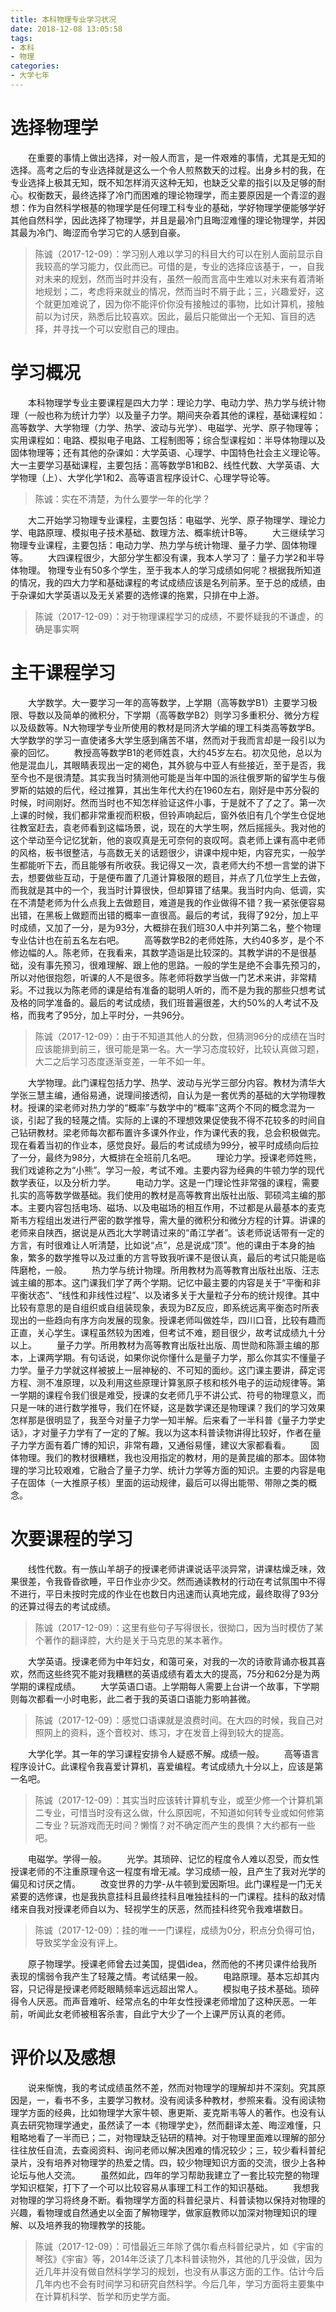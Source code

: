 ```yaml
---
title: 本科物理专业学习状况
date: 2018-12-08 13:05:58
tags:
- 本科
- 物理
categories:
- 大学七年
---
```


# 选择物理学

　　在重要的事情上做出选择，对一般人而言，是一件艰难的事情，尤其是无知的选择。高考之后的专业选择就是这么一个令人煎熬数天的过程。出身乡村的我，在专业选择上极其无知，既不知怎样消灭这种无知，也缺乏父辈的指引以及足够的耐心。权衡数天，最终选择了冷门而困难的理论物理学，而主要原因是一个青涩的遐想：作为自然科学根基的物理学是任何理工科专业的基础，学好物理学便能够学好其他自然科学，因此选择了物理学，并且是最冷门且晦涩难懂的理论物理学，并因其最为冷门、晦涩而令学习它的人感到自豪。

> 陈诚（2017-12-09）：学习别人难以学习的科目大约可以在别人面前显示自我较高的学习能力，仅此而已。可惜的是，专业的选择应该基于，一，自我对未来的规划，然而当时并没有，虽然一般而言高中生难以对未来有着清晰地规划；二，考虑将来就业的情况，然而当时不屑于此；三，兴趣爱好，这个就更加难说了，因为你不能评价你没有接触过的事物，比如计算机，接触前以为讨厌，熟悉后比较喜欢。因此，最后只能做出一个无知、盲目的选择，并寻找一个可以安慰自己的理由。

# 学习概况
　　本科物理学专业主要课程是四大力学：理论力学、电动力学、热力学与统计物理（一般也称为统计力学）以及量子力学。期间夹杂着其他的课程，基础课程如：高等数学、大学物理（力学、热学、波动与光学）、电磁学、光学、原子物理等；实用课程如：电路、模拟电子电路、工程制图等；综合型课程如：半导体物理以及固体物理等；还有其他的杂课如：大学英语、心理学、中国特色社会主义理论等。
大一主要学习基础课程，主要包括：高等数学B1和B2、线性代数、大学英语、大学物理（上）、大学化学1和2、高等语言程序设计C、心理学导论等。

>陈诚：实在不清楚，为什么要学一年的化学？

　　大二开始学习物理专业课程，主要包括：电磁学、光学、原子物理学、理论力学、电路原理、模拟电子技术基础、数理方法、概率统计B等。
　　大三继续学习物理专业课程，主要包括：电动力学、热力学与统计物理、量子力学、固体物理等。
　　大四课程很少，大部分学生都没有课，我本人学习了：量子力学2和半导体物理。
物理专业有50多个学生，至于我本人的学习成绩如何呢？根据我所知道的情况，我的四大力学和基础课程的考试成绩应该是名列前茅。至于总的成绩，由于杂课如大学英语以及无关紧要的选修课的拖累，只排在中上游。

>陈诚（2017-12-09）：对于物理课程学习的成绩，不要怀疑我的不谦虚，的确是事实啊

# 主干课程学习
　　大学数学。大一要学习一年的高等数学，上学期（高等数学B1）主要学习极限、导数以及简单的微积分，下学期（高等数学B2）则学习多重积分、微分方程以及级数等。N大物理学专业所使用的教材是同济大学编的理工科类高等数学B。大学数学的学习一直使诸多大学生感到痛苦不堪，然而对于我而言却是一段引以为豪的回忆。
　　教授高等数学B1的老师姓袁，大约45岁左右。初次见他，总以为他是混血儿，其眼睛表现出一定的褐色，其外貌与中亚人有些接近，至于是否，我至今也不是很清楚。其实我当时猜测他可能是当年中国的派往俄罗斯的留学生与俄罗斯的姑娘的后代，经过推算，其出生年代大约在1960左右，刚好是中苏分裂的时候，时间刚好。然而当时也不知怎样验证这件小事，于是就不了了之了。第一次上课的时候，我们都非常重视而积极，但铃声响起后，窗外依旧有几个学生仓促地往教室赶去，袁老师看到这幅场景，说，现在的大学生啊，然后摇摇头。我对他的这个举动至今记忆犹新，他的哀叹真是无可奈何的哀叹呵。袁老师上课有高中老师的风格，板书很整洁，与高数无关的话题很少，讲课中规中矩，内容充实，一般学生都能听下去，而且能够有所收获。我记得又一次，袁老师大约不想一言堂的讲下去，想要做些互动，于是便布置了几道计算极限的题目，并点了几位学生上去做，而我就是其中的一个，我当时计算很快，但却算错了结果。我当时内向、低调，实在不清楚老师为什么点我上去做题目，难道是我的作业做得不错？我一紧张便容易出错，在黑板上做题而出错的概率一直很高。最后的考试，我得了92分，加上平时成绩，又加了一分，是为93分，大概排在我们班30人中并列第二名，整个物理专业估计也在前五名左右吧。
　　高等数学B2的老师姓陈，大约40多岁，是个不修边幅的人。陈老师，在我看来，其数学造诣是比较深的。其教学讲的不是很基础，没有事先预习，很难理解、跟上他的思路。一般的学生是绝不会事先预习的，所以对他很抱怨，听课的人不是很多。陈老师将数学当做一门艺术来讲，非常精彩。不过我以为陈老师的课是给有准备的聪明人听的，而不是为我的那些只想考试及格的同学准备的。最后的考试成绩，我们班普遍很差，大约50%的人考试不及格，而我考了95分，加上平时分，一共96分。

>陈诚（2017-12-09）：由于不知道其他人的分数，但猜测96分的成绩在当时应该能排到前三，很可能是第一名。大一学习态度较好，比较认真做习题，大二之后学习态度逐渐变差，一年不如一年。

　　大学物理。此门课程包括力学、热学、波动与光学三部分内容。教材为清华大学张三慧主编，通俗易通，说理间接透彻，自认为是一套优秀的基础的大学物理教材。授课的梁老师对热力学的“概率”与数学中的“概率”这两个不同的概念混为一谈，引起了我的轻蔑之情。实际的上课的不理想效果促使我不得不花较多的时间自己钻研教材。梁老师每次都布置许多课外作业，作为课代表的我，总会积极做完。现在看着当初的作业本，感觉良好。最后的考试成绩为99分，被平时成绩向后拉了一分，最终为98分，大概排在全班前几名吧。
　　理论力学。授课老师姓熊，我们戏谑称之为“小熊”。学习一般，考试不难。主要内容为经典的牛顿力学的现代数学表征，以及分析力学。
　　电动力学。这是一门理论性非常强的课程，需要扎实的高等数学做基础。我们使用的教材是高等教育出版社出版、郭硕鸿主编的那本。主要内容包括电场、磁场、以及电磁场的相互作用，不过都是从最基本的麦克斯韦方程组出发进行严密的数学推导，需大量的微积分和微分方程的计算。讲课的老师来自陕西，据说是从西北大学聘请过来的“甬江学者”。该老师说话带有一定的方言，有时很难让人听清楚，比如说“点”，总是说成“顶”。他的课由于本身的抽象，繁多的数学推导以及过重的方言导致我听课不是很认真，最后的考试只能是临阵磨枪，一般。
　　热力学与统计物理。所用教材为高等教育出版社出版、汪志诚主编的那本。这门课我们学了两个学期。记忆中最主要的内容是关于“平衡和非平衡状态”、“线性和非线性过程”、以及诸多关于大量粒子分布的统计规律。其中比较有意思的是自组织或自组装现象，表现为BZ反应，即系统远离平衡态时所表现出的一些趋向有序方向发展的现象。授课老师叫做姓华，四川口音，比较有趣而正直，关心学生。课程虽然较为困难，但考试不难，题目很少，故考试成绩九十分以上。
　　量子力学。所用教材为高等教育出版社出版、周世勋和陈灏主编的那本，上课两学期。有句话说，如果你说你懂什么是量子力学，那么你其实不懂量子力学。量子力学就这样被披上一层神秘的、不可知的面纱。这门课主要讲，薛定谔方程、测不准原理，以及利用这些原理计算氢原子核和核外电子的运动规律等。第一学期的课程令我们很是难受，授课的女老师几乎不讲公式、符号的物理意义，而只是一味的进行数学推导，我们在怀疑，这是数学课还是物理课？我们的学习效果怎样那是很明显了，我至今对量子力学一知半解。后来看了一半科普《量子力学史话》，才对量子力学有了一定的了解。我以为这本科普读物讲得比较好，作者在量子力学方面有着广博的知识，非常有趣，又通俗易懂，建议大家都看看。
　　固体物理。我们的教材很糟糕，我也没用指定的教材，用的是黄昆编的那本。固体物理的学习比较艰难，它融合了量子力学、统计力学等方面的知识。主要的内容是电子在固体（一大推原子核）里面的运动规律，最后可以得出能带、带隙之类的概念。

# 次要课程的学习

　　线性代数。有一族山羊胡子的授课老师讲课说话平淡异常，讲课枯燥乏味，效果很差，令我昏昏欲睡，平日作业亦少交。然而通读教材的行动在考试氛围中不得不进行，平日未按时完成的作业在也数日内迅速而认真地完成，最终取得了93分的还算过得去的考试成绩。
>陈诚（2017-12-09）：这里有些句子写得很长，很拗口，因为当时模仿了某个著作的翻译腔，大约是关于马克思的某本著作。

　　大学英语。授课老师为中年妇女，和蔼可亲，对我的一次的诗歌背诵亦极其喜欢，然而这些终究不能对我糟糕的英语成绩有着太大的提高，75分和62分是为两学期的课程成绩。
　　大学英语口语。上学期每人需要上台讲一个故事，下学期则每次都看一小时电影，此二者于我的英语口语能力影响甚微。
>陈诚（2017-12-09）：感觉口语课就是浪费时间。在大四的时候，我自己对照网上的资料，逐个音校对、练习，才在发音上得到较大的提高。

　　大学化学。其一年的学习课程安排令人疑惑不解。成绩一般。
　　高等语言程序设计C。此课程令我喜爱计算机，喜爱编程。考试成绩九十分以上，应该是第一名吧。
>陈诚（2017-12-09）：其实当时应该转计算机专业，或至少修一个计算机第二专业，可惜当时没有这么做，什么原因呢，不知道如何转专业或如何修第二专业？玩游戏而无时间？懒惰？对不确定而产生的畏惧？大约都有一些吧。

　　电磁学。学得一般。
　　光学。其琐碎、记忆的程度令人难以忍受，而女性授课老师的不注重原理令这一程度有增无减。学习成绩一般，且产生了我对光学的偏见和讨厌之情。
　　改变世界的力学-从牛顿到爱因斯坦。此门课程是一门无关紧要的选修课，也是我执意挂科且最终挂科且唯独挂科的一门课程。挂科的敌对情绪来自我对授课老师自以为、轻视学生的厌恶，然而挂科终究令我难堪数日。
>陈诚（2017-12-09）：挂的唯一一门课程，成绩为0分，积点分负得可怕，导致奖学金没有评上。

　　原子物理学。授课老师曾去过美国，提倡idea，然而他的不拷贝课件给我所表现的懦弱令我产生了轻蔑之情。考试结果一般。
　　电路原理。基本忘却其内容，只记得是授课老师眨眼睛频率远远超出常人。
　　模拟电子技术基础。琐碎得令人厌恶。而声音难听、经常点名的中年女性授课老师增加了这种厌恶。一年前，听闻此女老师被租客杀害，自此宁大少了一个上课严厉认真的老师。

# 评价以及感想

　　说来惭愧，我的考试成绩虽然不差，然而对物理学的理解却并不深刻。究其原因是，一，看书不多，主要学习教材。没有阅读多种教材，参照来看。没有阅读物理学方面的经典，比如物理学大家牛顿、惠更斯、麦克斯韦等人的著作。也没有认真去研究物理学通史，虽然读了一本《物理学史》，然而翻译太差、晦涩难懂，只粗略地看了一半而已；二，对物理缺乏钻研的精神。对于物理里面难以理解的部分往往放任自流，去查阅资料、询问老师以解决困难的情况较少；三，较少看科普纪录片，没有培养对物理学的热爱之情。四，较少物理知识方面的交流，很少上各种论坛与他人交流。
　　虽然如此，四年的学习帮助我建立了一套比较完整的物理学知识框架，打下了一个可以比较容易从事理工科工作的知识基础。
　　我想我对物理的学习将终身不断。看物理学方面的科普纪录片、科普读物以保持对物理的兴趣，看物理或自然通史以全面了解物理学，做家庭教师以加深对物理知识的理解、以及培养我的物理教学的技能。

>陈诚（2017-12-09）：可惜最近三年除了偶尔看点科普纪录片，如《宇宙的琴弦》《宇宙》等，2014年泛读了几本科普读物外，其他的几乎没做，因为近几年并没有做自然科学学习的规划，也没有从事这方面的工作。估计今后几年内也不会有时间学习和研究自然科学。今后几年，学习方面将主要集中在计算机科学、哲学和历史学方面。
